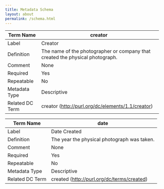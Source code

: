 ```yaml
---
title: Metadata Schema
layout: about
permalink: /schema.html
---
```


| Term Name | creator |
| --- | --- |
| Label | Creator |
| Definition | The name of the photographer or company that created the physical photograph. |
| Comment | None |
| Required | Yes |
| Repeatable | No |
| Metadata Type | Descriptive |
| Related DC Term | creator (http://purl.org/dc/elements/1.1/creator) |


| Term Name | date |
| --- | --- |
| Label | Date Created |
| Definition | The year the physical photograph was taken. |
| Comment | None |
| Required | Yes |
| Repeatable | No |
| Metadata Type | Descriptive |
| Related DC Term | created (http://purl.org/dc/terms/created) |
